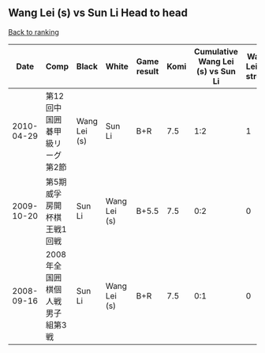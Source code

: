 ## Wang Lei (s) vs Sun Li Head to head

[Back to ranking](../../index.md)




| **Date** | **Comp** | **Black** | **White** | **Game result** | **Komi** | **Cumulative Wang Lei (s) vs Sun Li** | **Wang Lei (s) streak** | **Sun Li streak** | 
| --- | --- | --- | --- | --- | --- | --- | --- | --- |
| 2010-04-29 | 第12回中国囲碁甲級リーグ第2節 | Wang Lei (s) | Sun Li | B+R | 7.5 | 1:2 | 1 | 0 | 
| 2009-10-20 | 第5期威孚房開杯棋王戦1回戦 | Sun Li | Wang Lei (s) | B+5.5 | 7.5 | 0:2 | 0 | 2 | 
| 2008-09-16 | 2008年全国囲棋個人戦男子組第3戦 | Sun Li | Wang Lei (s) | B+R | 7.5 | 0:1 | 0 | 1 |





